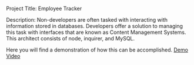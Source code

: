 Project Title:
Employee Tracker 

Description:
Non-developers are often tasked with interacting with information stored in databases. Developers offer a solution to managing this task with interfaces that are known as Content Management Systems. This architect consists of node, inquirer, and MySQL.

Here you will find a demonstration of how this can be accomplished.
[Demo Video](https://)


  




